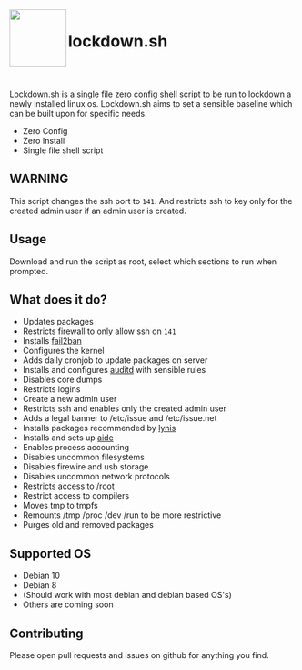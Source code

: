 <img align="left" width="100" height="100" src="/logo.png"/>

# lockdown.sh
<br/>
<br/>

Lockdown.sh is a single file zero config shell script to be run to lockdown a newly installed linux os. Lockdown.sh aims to set a sensible baseline which can be built upon for specific needs.

- Zero Config
- Zero Install
- Single file shell script

## WARNING
This script changes the ssh port to `141`. And restricts ssh to key only for the created admin user if an admin user is created.

## Usage
Download and run the script as root, select which sections to run when prompted.


## What does it do?
- Updates packages
- Restricts firewall to only allow ssh on `141`
- Installs [fail2ban](https://www.fail2ban.org)
- Configures the kernel
- Adds daily cronjob to update packages on server
- Installs and configures [auditd](https://linux.die.net/man/8/auditd) with sensible rules
- Disables core dumps
- Restricts logins
- Create a new admin user
- Restricts ssh and enables only the created admin user
- Adds a legal banner to /etc/issue and /etc/issue.net
- Installs packages recommended by [lynis](https://github.com/CISOfy/lynis)
- Installs and sets up [aide](https://github.com/aide/aide)
- Enables process accounting
- Disables uncommon filesystems
- Disables firewire and usb storage
- Disables uncommon network protocols
- Restricts access to /root 
- Restrict access to compilers
- Moves tmp to tmpfs
- Remounts /tmp /proc /dev /run to be more restrictive
- Purges old and removed packages

## Supported OS
- Debian 10
- Debian 8
- (Should work with most debian and debian based OS's)
- Others are coming soon

## Contributing
Please open pull requests and issues on github for anything you find. 
